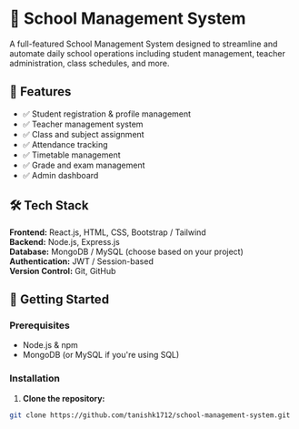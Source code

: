 # 🏫 School Management System

A full-featured School Management System designed to streamline and automate daily school operations including student management, teacher administration, class schedules, and more.

## 📌 Features

- ✅ Student registration & profile management  
- ✅ Teacher management system  
- ✅ Class and subject assignment  
- ✅ Attendance tracking  
- ✅ Timetable management  
- ✅ Grade and exam management  
- ✅ Admin dashboard

## 🛠️ Tech Stack

**Frontend:** React.js, HTML, CSS, Bootstrap / Tailwind  
**Backend:** Node.js, Express.js  
**Database:** MongoDB / MySQL (choose based on your project)  
**Authentication:** JWT / Session-based  
**Version Control:** Git, GitHub

## 🚀 Getting Started

### Prerequisites

- Node.js & npm
- MongoDB (or MySQL if you're using SQL)

### Installation

1. **Clone the repository:**

```bash
git clone https://github.com/tanishk1712/school-management-system.git
